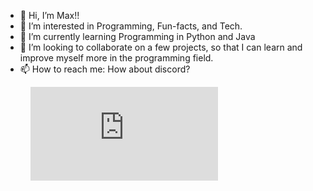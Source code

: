 - 👋 Hi, I’m Max!!
- 👀 I’m interested in Programming, Fun-facts, and Tech.
- 🌱 I’m currently learning Programming in Python and Java 
- 💞️ I’m looking to collaborate on a few projects, so that I can learn and improve myself more in the programming field. 
- 📫 How to reach me: How about discord?

<figure><embed src="https://wakatime.com/share/@dizziedbliss/e025ad80-ca7a-43dc-87d7-68a39d28c2f1.svg"></embed></figure>
